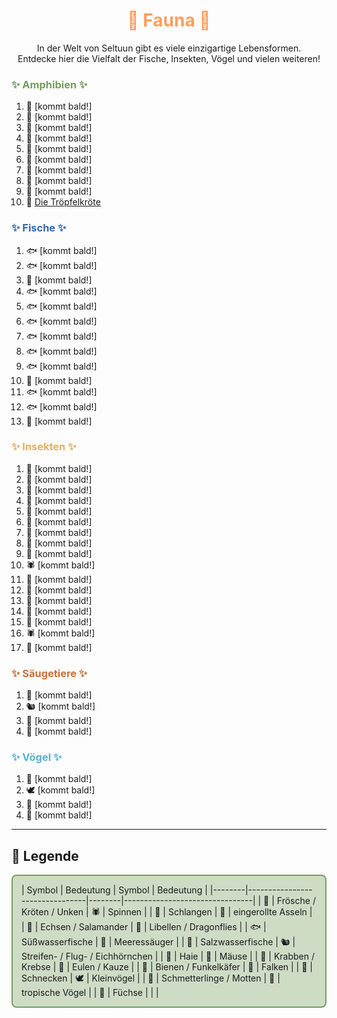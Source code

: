 
<h1 style="color:rgb(255, 158, 94); text-align: center;">🌱 Fauna 🌱</h1>

<div style="text-align: center;">
In der Welt von Seltuun gibt es viele einzigartige Lebensformen.<br>
Entdecke hier die Vielfalt der Fische, Insekten, Vögel und vielen weiteren!
</div>


<h3 style="color:rgb(118, 158, 94); text-align: left;">✨ Amphibien ✨</h3>

1.  🐸  [kommt bald!]
2.  🐸  [kommt bald!]
3.  🐸  [kommt bald!]
4.  🐸  [kommt bald!]
5.  🐍  [kommt bald!]
6.  🐸  [kommt bald!]
7.  🐸  [kommt bald!]
8.  🐸  [kommt bald!]
9.  🐸  [kommt bald!]
10. 🐸  [Die Tröpfelkröte](./fauna/troepfelkroete.md)


<h3 style="color:rgb(58, 103, 176); text-align: left;">✨ Fische ✨</h3>

1.  🐟  [kommt bald!]
2.  🐟  [kommt bald!]
3.  🐠  [kommt bald!]
4.  🐟  [kommt bald!]
5.  🐟  [kommt bald!]
6.  🐟  [kommt bald!]
7.  🐟  [kommt bald!]
8.  🐟  [kommt bald!]
9.  🐟  [kommt bald!]
10. 🐠  [kommt bald!]
11. 🐟  [kommt bald!]
12. 🐟  [kommt bald!]
13. 🦈  [kommt bald!]


<h3 style="color:rgb(227, 176, 99); text-align: left;">✨ Insekten ✨</h3>

1.  🦀  [kommt bald!]
2.  🐝  [kommt bald!]
3.  🦀  [kommt bald!]
4.  🐌  [kommt bald!]
5.  🦋  [kommt bald!]
6.  🐝  [kommt bald!]
7.  🏐  [kommt bald!]
8.  🏐  [kommt bald!]
9.  🐝  [kommt bald!]
10. 🕷️  [kommt bald!]
11. 🏐  [kommt bald!]
12. 🏐  [kommt bald!]
13. 🦋  [kommt bald!]
14. 🐉  [kommt bald!]
15. 🏐  [kommt bald!]
16. 🕷️  [kommt bald!]
17. 🦋  [kommt bald!]


<h3 style="color:rgb(198, 113, 56); text-align: left;">✨ Säugetiere ✨</h3>

1.  🐬  [kommt bald!]
2.  🐿️  [kommt bald!]
3.  🦊  [kommt bald!]
4.  🐁  [kommt bald!]


<h3 style="color:rgb(91, 176, 207); text-align: left;">✨ Vögel ✨</h3>

1.  🦉  [kommt bald!]
2.  🕊️  [kommt bald!]
3.  🦜  [kommt bald!]
4.  🦅  [kommt bald!]

---

## 📜 Legende

<div style="
  border:2px solid rgb(118, 158, 94);
  background-color: rgba(118, 158, 94, 0.35);
  border-radius:8px;
  padding:1em;
">
| Symbol | Bedeutung                        | Symbol | Bedeutung                        |
|--------|--------------------------------|--------|--------------------------------|
| 🐸     | Frösche / Kröten / Unken       | 🕷️     | Spinnen                        |
| 🐍     | Schlangen                      | 🏐     | eingerollte Asseln             |
| 🦎     | Echsen / Salamander            | 🐉     | Libellen / Dragonflies         |
| 🐟     | Süßwasserfische                | 🐬     | Meeressäuger                  |
| 🐠     | Salzwasserfische               | 🐿️     | Streifen- / Flug- / Eichhörnchen |
| 🦈     | Haie                          | 🐁     | Mäuse                         |
| 🦀     | Krabben / Krebse              | 🦉     | Eulen / Kauze                 |
| 🐝     | Bienen / Funkelkäfer           | 🦅     | Falken                        |
| 🐌     | Schnecken                     | 🕊️     | Kleinvögel                    |
| 🦋     | Schmetterlinge / Motten       | 🦜     | tropische Vögel               |
| 🦊     | Füchse                        |        |                              |

</div>